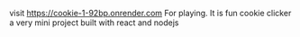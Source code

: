 visit
https://cookie-1-92bp.onrender.com
For playing.
It is fun cookie clicker a very mini project built with react and nodejs
